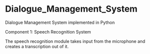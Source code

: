 # Dialogue_Management_System
Dialogue Management System implemented in Python

Component 1: Speech Recognition System

The speech recognition module takes input from the microphone and creates a transcription out of it.
